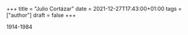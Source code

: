 +++
title = "Julio Cortázar"
date = 2021-12-27T17:43:00+01:00
tags = ["author"]
draft = false
+++

1914-1984

